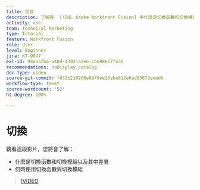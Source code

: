 ```yaml
---
title: 切換
description: 了解在  [!DNL Adobe Workfront Fusion] 中什麼是切換函數和切換模組，以及何時使用切換函數或切換模組。
activity: use
team: Technical Marketing
type: Tutorial
feature: Workfront Fusion
role: User
level: Beginner
jira: KT-9047
exl-id: 99adafb4-a40d-4392-a2e6-cb698e77f436
recommendations: noDisplay,catalog
doc-type: video
source-git-commit: f033b210268e8979ee15abe812e6ad85673eeedb
workflow-type: tm+mt
source-wordcount: '52'
ht-degree: 100%

---
```


# 切換

觀看這段影片，您將會了解：

* 什麼是切換函數和切換模組以及其中差異
* 何時使用切換函數與切換模組

>[!VIDEO](https://video.tv.adobe.com/v/335288/?quality=12&learn=on)
